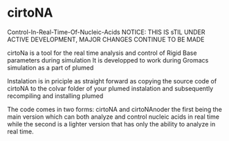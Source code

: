 # cirtoNA
Control-In-Real-Time-Of-Nucleic-Acids
NOTICE: THIS IS sTIL UNDER ACTIVE DEVELOPMENT, MAJOR CHANGES CONTINUE TO BE MADE

cirtoNa is a tool for the real time analysis and control of Rigid Base parameters during simulation
It is developped to work during Gromacs simulation as a part of plumed

Instalation is in priciple as straight forward as copying the source code of cirtoNA to the colvar folder of your plumed instalation
and subsequently recompiling and installing plumed

The code comes in two forms: cirtoNA and cirtoNAnoder the first being the main version which can both analyze and control nucleic acids in real time
while the second is a lighter version that has only the ability to analyze in real time. 


